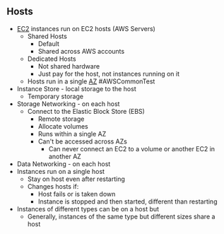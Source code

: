 ## Hosts
- [EC2](EC2.md) instances run on EC2 hosts (AWS Servers)
	- Shared Hosts
		- Default
		- Shared across AWS accounts
	- Dedicated Hosts
		- Not shared hardware
		- Just pay for the host, not instances running on it
	- Hosts run in a single [AZ](../Fundamentals/Resilience.md#AZ) #AWSCommonTest 
- Instance Store - local storage to the host
	- Temporary storage
- Storage Networking - on each host
	- Connect to the Elastic Block Store (EBS)
		- Remote storage
		- Allocate volumes
		- Runs within a single AZ
		- Can't be accessed across AZs
			- Can never connect an EC2 to a volume or another EC2 in another AZ
- Data Networking - on each host
- Instances run on a single host
	- Stay on host even after restarting
	- Changes hosts if:
		- Host fails or is taken down
		- Instance is stopped and then started, different than restarting
- Instances of different types can be on a host but
	- Generally, instances of the same type but different sizes share a host
